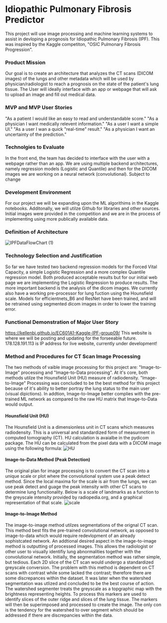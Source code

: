 # Idiopathic Pulmonary Fibrosis Predictor
This project will use image processing and machine learning systems to assist in devloping a prognosis for Idiopathic Pulmonary Fibrosis (IPF). This was inspired by the Kaggle competiton, "OSIC Pulmonary Fibrosis Progression".
### Product Mission
Our goal is to create an architecture that analyzes the CT scans (DICOM images) of the lungs and other metadata which will be used by physician/radiologist to reach a prognosis on the state of the patient's lung tissue.
The User will ideally interface with an app or webpage that will ask to upload an image and fill out medical data. 
### MVP and MVP User Stories 
"As a patient I would like an easy to read and understandable score."
"As a physician I want medically relevent information."
"As a user I want a simple UI."
"As a user I wan a quick "real-time" result."
"As a physician I want an uncertainty of the prediction."
### Technolgies to Evaluate
In the front end, the team has decided to interface with the user with a webpage rather than an app. We are using multiple backend architectures, namely regression models (Logistic and Quantile) and then for the DICOM images we are working on a neural network (convolutional). Subject to change
### Development Environment 
For our project we will be expanding upon the ML algorithims in the Kaggle notebooks. Additonally, we will utilze Github for libraries and other sources. Initial images were provided in the competition and we are in the process of implementing using more publically available data. 
### Definition of Architecture
![IPFDataFlowChart (1)](https://user-images.githubusercontent.com/67568998/96325132-5ad04400-0ff3-11eb-910b-20db1e503233.png)

### Technology Selection and Justification
So far we have tested two backend regression models for the Forced Vital Capacity, a simple Logistic Regression and a more complex Quantile regression model. Both produced acceptable results but for our initial web page we are implementing the Logistic Regression to produce results.
The more important backend is the analysis of the dicom images. We currently also have a working pre-processor for lung fuction using the Hounsfield scale. Models for efficientnets_B6 and ResNet have been trained, and will be retrained using segmented dicom images in order to lower the training error. 
### Functional Demonstration of Major User Story
https://kellenbj.github.io/EC601A1-Kaggle-IPF-group09/
This website is where we will be posting and updating for the forseeable future. 
178.128.191.113 is IP address for live website, currently under development!

### Method and Procedures for CT Scan Image Processing 
The two methods of vaible image processing for this project are: "Image-to-Image" processing and "Image-to-Data processing". At it's core, both methods utilze the Hounsfield Unit (HU) measure of radiodensity. "Image-to-Image" Processing was concluded to be the best method for this project because of it's ability to better portray the lung status to the main user (visual dipictions). In addtion, Image-to-Image better complies with the pre-trained ML network as compared to the raw HU matrix that Image-to-Data would output.

#### Hounsfield Unit (HU)
The Hounsfield Unit is a dimensionless unit in CT scans which measures radiodensity. This is a universal and standardized form of measurment in computed tomography (CT). HU calculation is avaialbe in the pydicom package. The HU can be calculated from the pixel data with a DICOM image using the following formula:
![HU](https://user-images.githubusercontent.com/67568998/100667177-26f17980-3328-11eb-86e4-9c175b9cc5ec.JPG)

#### Image-to-Data Method (Peak Detection) 
The original plan for image processing is to convert the CT scan into a unique scale or plot where the convolutional system use a peak detect method. Since the local maxima for the scale is air from the lungs, we can use peak detect and guage the peak intensity with other CT scans to determine lung functionality. Below is a scale of landmarks as a function to the greyscale intensity provided by radiopedia.org, and a graphical representation of that scale. 
![scale](https://user-images.githubusercontent.com/67568998/100674549-4f32a580-3333-11eb-99b1-ce0b8beb44c4.JPG)

#### Image-to-Image Method
The image-to-image method utilzes segmentations of the orignal CT scan. This method best fits the pre-trained convolutional network, as opposed to image-to-data which would require redevlopment of an already sophistcated network. An addtional desired aspect in the image-to-image method is outputting of processed images. This allows the radiologist or other user to visually identifiy lung abnormalities together with the convolutional network. 
Initially, the segmentation method was rather simple, but tedious. Each 2D slice of the CT scan would undergo a standardized greyscale conversion. The problem with this method is dependent on CT scans with contrast while some lacked the contrast; therefore there are some discrepances within the dataset. It was later when the watershed segmentation was utlized and concluded to be the best course of action. The watershed segmenter treats the greyscale as a topgraphic map with the brightness representing heights. To process this markers are used to identify slices of the outer ridge and slices of the lung tissue. The markers will then be superimposed and processed to create the image. The only con is the tendency for the watershed to over segment which should be addressed if there are discrepancies within the data.  




